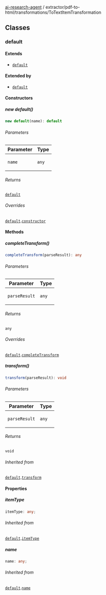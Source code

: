 [ai-research-agent](../../../index.md) / extractor/pdf-to-html/transformations/ToTextItemTransformation

## Classes

### default

#### Extends

- [`default`](Transformation.md#default)

#### Extended by

- [`default`](CalculateGlobalStats.md#default)

#### Constructors

##### new default()

```ts
new default(name): default
```

###### Parameters

<table>
<thead>
<tr>
<th>Parameter</th>
<th>Type</th>
</tr>
</thead>
<tbody>
<tr>
<td>

`name`

</td>
<td>

`any`

</td>
</tr>
</tbody>
</table>

###### Returns

[`default`](ToTextItemTransformation.md#default)

###### Overrides

[`default`](Transformation.md#default).[`constructor`](Transformation.md#constructors)

#### Methods

##### completeTransform()

```ts
completeTransform(parseResult): any
```

###### Parameters

<table>
<thead>
<tr>
<th>Parameter</th>
<th>Type</th>
</tr>
</thead>
<tbody>
<tr>
<td>

`parseResult`

</td>
<td>

`any`

</td>
</tr>
</tbody>
</table>

###### Returns

`any`

###### Overrides

[`default`](Transformation.md#default).[`completeTransform`](Transformation.md#completetransform)

##### transform()

```ts
transform(parseResult): void
```

###### Parameters

<table>
<thead>
<tr>
<th>Parameter</th>
<th>Type</th>
</tr>
</thead>
<tbody>
<tr>
<td>

`parseResult`

</td>
<td>

`any`

</td>
</tr>
</tbody>
</table>

###### Returns

`void`

###### Inherited from

[`default`](Transformation.md#default).[`transform`](Transformation.md#transform)

#### Properties

##### itemType

```ts
itemType: any;
```

###### Inherited from

[`default`](Transformation.md#default).[`itemType`](Transformation.md#itemtype)

##### name

```ts
name: any;
```

###### Inherited from

[`default`](Transformation.md#default).[`name`](Transformation.md#name)
